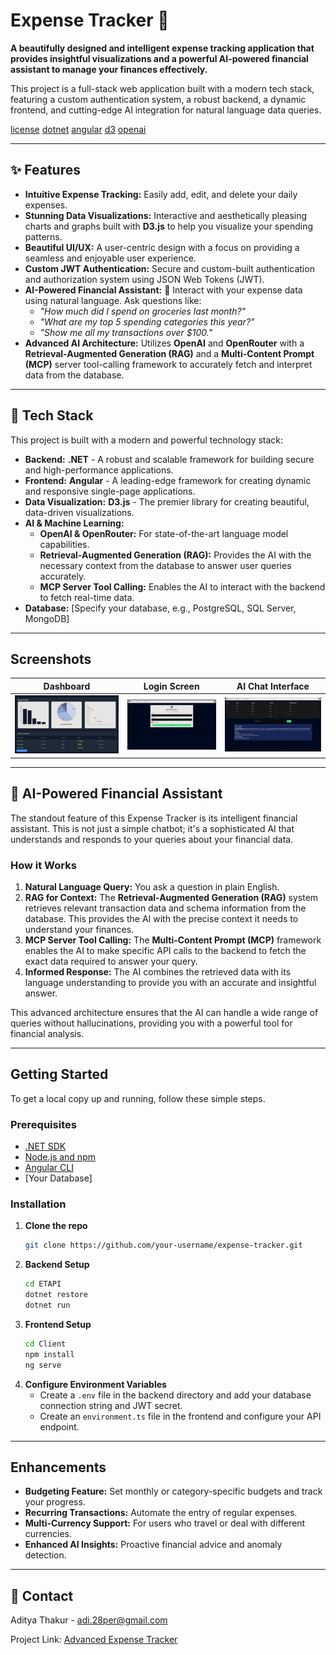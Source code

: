 # Expense Tracker 💸

**A beautifully designed and intelligent expense tracking application that provides insightful visualizations and a powerful AI-powered financial assistant to manage your finances effectively.**

This project is a full-stack web application built with a modern tech stack, featuring a custom authentication system, a robust backend, a dynamic frontend, and cutting-edge AI integration for natural language data queries.

[license](https://opensource.org/licenses/MIT)
[dotnet](https://dotnet.microsoft.com/)
[angular](https://angular.io/)
[d3](https://d3js.org/)
[openai](https://openai.com/)

-----

## ✨ Features

  * **Intuitive Expense Tracking:** Easily add, edit, and delete your daily expenses.
  * **Stunning Data Visualizations:** Interactive and aesthetically pleasing charts and graphs built with **D3.js** to help you visualize your spending patterns.
  * **Beautiful UI/UX:** A user-centric design with a focus on providing a seamless and enjoyable user experience.
  * **Custom JWT Authentication:** Secure and custom-built authentication and authorization system using JSON Web Tokens (JWT).
  * **AI-Powered Financial Assistant:** 🤖 Interact with your expense data using natural language. Ask questions like:
      * *"How much did I spend on groceries last month?"*
      * *"What are my top 5 spending categories this year?"*
      * *"Show me all my transactions over $100."*
  * **Advanced AI Architecture:** Utilizes **OpenAI** and **OpenRouter** with a **Retrieval-Augmented Generation (RAG)** and a **Multi-Content Prompt (MCP)** server tool-calling framework to accurately fetch and interpret data from the database.

-----

## 🚀 Tech Stack

This project is built with a modern and powerful technology stack:

  * **Backend:** **.NET** - A robust and scalable framework for building secure and high-performance applications.
  * **Frontend:** **Angular** - A leading-edge framework for creating dynamic and responsive single-page applications.
  * **Data Visualization:** **D3.js** - The premier library for creating beautiful, data-driven visualizations.
  * **AI & Machine Learning:**
      * **OpenAI & OpenRouter:** For state-of-the-art language model capabilities.
      * **Retrieval-Augmented Generation (RAG):** Provides the AI with the necessary context from the database to answer user queries accurately.
      * **MCP Server Tool Calling:** Enables the AI to interact with the backend to fetch real-time data.
  * **Database:** [Specify your database, e.g., PostgreSQL, SQL Server, MongoDB]

-----

## Screenshots


| Dashboard | Login Screen | AI Chat Interface |
| :---: | :---: | :---: |
| ![dashboard image](<ScreenShots/Screenshot (20).png?raw=true>) | ![login image](<ScreenShots/Screenshot (19).png?raw=true>) | ![Ai interface](<ScreenShots/Screenshot (21).png?raw=true>)  |

-----

## 🤖 AI-Powered Financial Assistant

The standout feature of this Expense Tracker is its intelligent financial assistant. This is not just a simple chatbot; it's a sophisticated AI that understands and responds to your queries about your financial data.

### How it Works

1.  **Natural Language Query:** You ask a question in plain English.
2.  **RAG for Context:** The **Retrieval-Augmented Generation (RAG)** system retrieves relevant transaction data and schema information from the database. This provides the AI with the precise context it needs to understand your finances.
3.  **MCP Server Tool Calling:** The **Multi-Content Prompt (MCP)** framework enables the AI to make specific API calls to the backend to fetch the exact data required to answer your query.
4.  **Informed Response:** The AI combines the retrieved data with its language understanding to provide you with an accurate and insightful answer.

This advanced architecture ensures that the AI can handle a wide range of queries without hallucinations, providing you with a powerful tool for financial analysis.

-----

## Getting Started

To get a local copy up and running, follow these simple steps.

### Prerequisites

  * [.NET SDK](https://dotnet.microsoft.com/download)
  * [Node.js and npm](https://nodejs.org/en/download/)
  * [Angular CLI](https://angular.io/cli)
  * [Your Database]

### Installation

1.  **Clone the repo**
    ```sh
    git clone https://github.com/your-username/expense-tracker.git
    ```
2.  **Backend Setup**
    ```sh
    cd ETAPI
    dotnet restore
    dotnet run
    ```
3.  **Frontend Setup**
    ```sh
    cd Client
    npm install
    ng serve
    ```
4.  **Configure Environment Variables**
      * Create a `.env` file in the backend directory and add your database connection string and JWT secret.
      * Create an `environment.ts` file in the frontend and configure your API endpoint.

-----

##  Enhancements

  * **Budgeting Feature:** Set monthly or category-specific budgets and track your progress.
  * **Recurring Transactions:** Automate the entry of regular expenses.
  * **Multi-Currency Support:** For users who travel or deal with different currencies.
  * **Enhanced AI Insights:** Proactive financial advice and anomaly detection.

-----

## 🤝 Contact

Aditya Thakur - adi.28per@gmail.com

Project Link: [Advanced Expense Tracker](https://github.com/Delta-Pion/Expense-Tracker)
